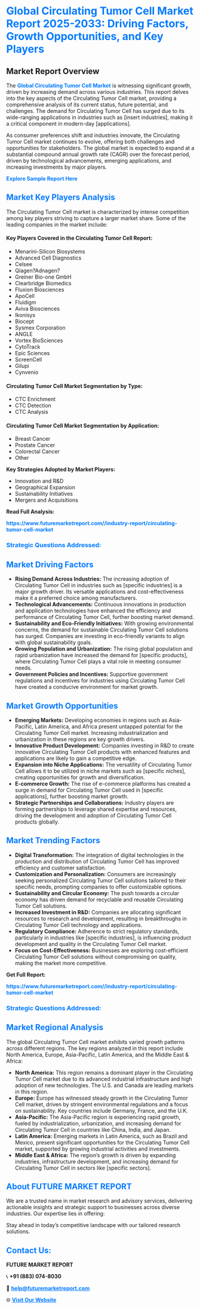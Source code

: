 <h1 style="color: #007BFF;">Global Circulating Tumor Cell Market Report 2025-2033: Driving Factors, Growth Opportunities, and Key Players</h1>

<section id="overview">
<h2>Market Report Overview</h2>
<p>The <a href="https://www.futuremarketreport.com//industry-report/circulating-tumor-cell-market" style="color: #007BFF; text-decoration: none;"><strong>Global Circulating Tumor Cell Market</strong></a> is witnessing significant growth, driven by increasing demand across various industries. This report delves into the key aspects of the Circulating Tumor Cell market, providing a comprehensive analysis of its current status, future potential, and challenges. The demand for Circulating Tumor Cell has surged due to its wide-ranging applications in industries such as [insert industries], making it a critical component in modern-day [applications].</p>
<p>As consumer preferences shift and industries innovate, the Circulating Tumor Cell market continues to evolve, offering both challenges and opportunities for stakeholders. The global market is expected to expand at a substantial compound annual growth rate (CAGR) over the forecast period, driven by technological advancements, emerging applications, and increasing investments by major players.</p>
</section>

<section id="overview">
<p><a href="https://www.futuremarketreport.com//request-sample/reportId=77055" style="color: #007BFF; text-decoration: none;"><strong>Explore Sample Report Here</strong></a></p>
</section>

<section id="key-players">
<h2 style="color: #007BFF;">Market Key Players Analysis</h2>
<p>The Circulating Tumor Cell market is characterized by intense competition among key players striving to capture a larger market share. Some of the leading companies in the market include:</p>
<h4>Key Players Covered in the Circulating Tumor Cell Report:</h4>
<ul><li>Menarini-Silicon Biosystems</li><li>Advanced Cell Diagnostics</li><li>Celsee</li><li>Qiagen?Adnagen?</li><li>Greiner Bio-one GmbH</li><li>Clearbridge Biomedics</li><li>Fluxion Biosciences</li><li>ApoCell</li><li>Fluidigm</li><li>Aviva Biosciences</li><li>Ikonisys</li><li>Biocept</li><li>Sysmex Corporation</li><li>ANGLE</li><li>Vortex BioSciences</li><li>CytoTrack</li><li>Epic Sciences</li><li>ScreenCell</li><li>Gilupi</li><li>Cynvenio</li></ul>
<h4>Circulating Tumor Cell Market Segmentation by Type:</h4>
<ul><li>CTC Enrichment</li><li>CTC Detection</li><li>CTC Analysis</li></ul>

<h4>Circulating Tumor Cell Market Segmentation by Application:</h4>
<ul><li>Breast Cancer</li><li>Prostate Cancer</li><li>Colorectal Cancer</li><li>Other</li></ul>
<p><strong>Key Strategies Adopted by Market Players:</strong></p>
<ul>
<li>Innovation and R&D</li>
<li>Geographical Expansion</li>
<li>Sustainability Initiatives</li>
<li>Mergers and Acquisitions</li>
</ul>
</section>

<section>
<p><strong>Read Full Analysis: </strong></p><a href="https://www.futuremarketreport.com//industry-report/circulating-tumor-cell-market" style="color: #007BFF; text-decoration: none;"><strong>https://www.futuremarketreport.com//industry-report/circulating-tumor-cell-market</strong></a>
<h3 style="color: #007BFF;">Strategic Questions Addressed:</h3>
</section>

<section id="driving-factors">
<h2 style="color: #007BFF;">Market Driving Factors</h2>
<ul>
<li><strong>Rising Demand Across Industries:</strong> The increasing adoption of Circulating Tumor Cell in industries such as [specific industries] is a major growth driver. Its versatile applications and cost-effectiveness make it a preferred choice among manufacturers.</li>
<li><strong>Technological Advancements:</strong> Continuous innovations in production and application technologies have enhanced the efficiency and performance of Circulating Tumor Cell, further boosting market demand.</li>
<li><strong>Sustainability and Eco-Friendly Initiatives:</strong> With growing environmental concerns, the demand for sustainable Circulating Tumor Cell solutions has surged. Companies are investing in eco-friendly variants to align with global sustainability goals.</li>
<li><strong>Growing Population and Urbanization:</strong> The rising global population and rapid urbanization have increased the demand for [specific products], where Circulating Tumor Cell plays a vital role in meeting consumer needs.</li>
<li><strong>Government Policies and Incentives:</strong> Supportive government regulations and incentives for industries using Circulating Tumor Cell have created a conducive environment for market growth.</li>
</ul>
</section>

<section id="growth-opportunities">
<h2 style="color: #007BFF;">Market Growth Opportunities</h2>
<ul>
<li><strong>Emerging Markets:</strong> Developing economies in regions such as Asia-Pacific, Latin America, and Africa present untapped potential for the Circulating Tumor Cell market. Increasing industrialization and urbanization in these regions are key growth drivers.</li>
<li><strong>Innovative Product Development:</strong> Companies investing in R&D to create innovative Circulating Tumor Cell products with enhanced features and applications are likely to gain a competitive edge.</li>
<li><strong>Expansion into Niche Applications:</strong> The versatility of Circulating Tumor Cell allows it to be utilized in niche markets such as [specific niches], creating opportunities for growth and diversification.</li>
<li><strong>E-commerce Growth:</strong> The rise of e-commerce platforms has created a surge in demand for Circulating Tumor Cell used in [specific applications], further boosting market growth.</li>
<li><strong>Strategic Partnerships and Collaborations:</strong> Industry players are forming partnerships to leverage shared expertise and resources, driving the development and adoption of Circulating Tumor Cell products globally.</li>
</ul>
</section>

<section id="trending-factors">
<h2 style="color: #007BFF;">Market Trending Factors</h2>
<ul>
<li><strong>Digital Transformation:</strong> The integration of digital technologies in the production and distribution of Circulating Tumor Cell has improved efficiency and customer satisfaction.</li>
<li><strong>Customization and Personalization:</strong> Consumers are increasingly seeking personalized Circulating Tumor Cell solutions tailored to their specific needs, prompting companies to offer customizable options.</li>
<li><strong>Sustainability and Circular Economy:</strong> The push towards a circular economy has driven demand for recyclable and reusable Circulating Tumor Cell solutions.</li>
<li><strong>Increased Investment in R&D:</strong> Companies are allocating significant resources to research and development, resulting in breakthroughs in Circulating Tumor Cell technology and applications.</li>
<li><strong>Regulatory Compliance:</strong> Adherence to strict regulatory standards, particularly in industries like [specific industries], is influencing product development and quality in the Circulating Tumor Cell market.</li>
<li><strong>Focus on Cost-Effectiveness:</strong> Businesses are exploring cost-efficient Circulating Tumor Cell solutions without compromising on quality, making the market more competitive.</li>
</ul>
</section>

<section>
<p><strong>Get Full Report: </strong></p><a href="https://www.futuremarketreport.com//industry-report/circulating-tumor-cell-market" style="color: #007BFF; text-decoration: none;"><strong>https://www.futuremarketreport.com//industry-report/circulating-tumor-cell-market</strong></a>
<h3 style="color: #007BFF;">Strategic Questions Addressed:</h3>
</section>


<section id="regional-analysis">
<h2 style="color: #007BFF;">Market Regional Analysis</h2>
<p>The global Circulating Tumor Cell market exhibits varied growth patterns across different regions. The key regions analyzed in this report include North America, Europe, Asia-Pacific, Latin America, and the Middle East & Africa:</p>
<ul>
<li><strong>North America:</strong> This region remains a dominant player in the Circulating Tumor Cell market due to its advanced industrial infrastructure and high adoption of new technologies. The U.S. and Canada are leading markets in this region.</li>
<li><strong>Europe:</strong> Europe has witnessed steady growth in the Circulating Tumor Cell market, driven by stringent environmental regulations and a focus on sustainability. Key countries include Germany, France, and the U.K.</li>
<li><strong>Asia-Pacific:</strong> The Asia-Pacific region is experiencing rapid growth, fueled by industrialization, urbanization, and increasing demand for Circulating Tumor Cell in countries like China, India, and Japan.</li>
<li><strong>Latin America:</strong> Emerging markets in Latin America, such as Brazil and Mexico, present significant opportunities for the Circulating Tumor Cell market, supported by growing industrial activities and investments.</li>
<li><strong>Middle East & Africa:</strong> The region’s growth is driven by expanding industries, infrastructure development, and increasing demand for Circulating Tumor Cell in sectors like [specific sectors].</li>
</ul>
</section>

<footer>
<h2 style="color: #007BFF;">About FUTURE MARKET REPORT</h2>
<p>We are a trusted name in market research and advisory services, delivering actionable insights and strategic support to businesses across diverse industries. Our expertise lies in offering:</p>

<p>Stay ahead in today’s competitive landscape with our tailored research solutions.</p>

<h2 style="color: #007BFF;">Contact Us:</h2>
<p><strong>FUTURE MARKET REPORT</strong></p>
<p>📞 <strong>+91 (883) 074-8030</strong></p>
<p>📧 <strong><a href="mailto:help@futuremarketreport.com" style="color: #007BFF;">help@futuremarketreport.com</a></strong></p>
<p>🌐 <strong><a href="https://www.futuremarketreport.com/" style="color: #007BFF;">Visit Our Website</a></strong></p>
</footer>
